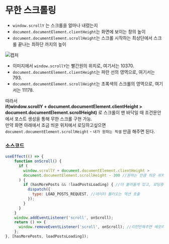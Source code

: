 # 무한 스크롤링 
- `window.scrollY` 는 스크롤을 얼마나 내렸는지
- `document.documentElement.clientHeight`는 화면에 보이는 창의 높이
- `document.documentElement.scrollHeight`는 스크롤 시작하는 최상단에서 스크롤 끝나는 최하단 까지의 높이  

![캡처](https://user-images.githubusercontent.com/28249948/133178016-1125f327-5d31-4f94-abb5-7403ba0323c5.PNG)
- 이미지에서 `window.scrollY`는 빨간원의 위치로, 여기서는 10370.
- `document.documentElement.clientHeight`는 파란 선의 영역으로, 여기서는 793.
- `document.documentElement.scrollHeight`는 초록색의 스크롤의 영역으로, 여기서는 11178.

따라서  
**if(window.scrollY + document.documentElement.clientHeight > document.documentElement.scrollHeight)** 로 스크롤이 맨 바닥일 때 조건문안에서 포스트 생성을 통해 무한 스크롤 구현 가능.  
만약 화면 아래에서 조금 띄운 위치에서 로딩하고싶으면 `document.documentElement.scrollHeight` - `내가 원하는 픽셀` 만큼 해주면 된다.

### 소스코드
```jsx
useEffect(() => {
    function onScroll() {
      if (
        window.scrollY + document.documentElement.clientHeight >
        document.documentElement.scrollHeight - 300 //원하는 만큼 띄운 위치에서 호출
      ) {
        if (hasMorePosts && !loadPostsLoading) { //더 불러올게 있고, 로딩중이 아니라면
          dispatch({
            type: LOAD_POSTS_REQUEST, //데이터 불러오는 액션 호출
          });
        }
      }
    }
    window.addEventListener('scroll', onScroll);
    return () => {
      window.removeEventListener('scroll', onScroll); //리턴안해주면 메모리 쌓임
    };
}, [hasMorePosts, loadPostsLoading]);
```
